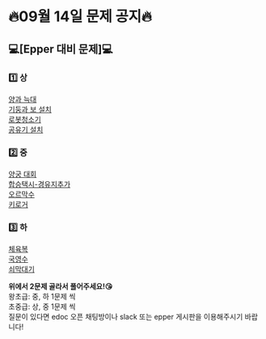 # 🔥09월 14일 문제 공지🔥  

## 💻[Epper 대비 문제]💻

### 1️⃣ 상 
[양과 늑대](https://school.programmers.co.kr/learn/courses/30/lessons/92343)  
[기둥과 보 설치](https://school.programmers.co.kr/learn/courses/30/lessons/60061)    
[로봇청소기](https://www.acmicpc.net/problem/14503)  
[공유기 설치](https://www.acmicpc.net/problem/2110)  


### 2️⃣ 중
[양궁 대회](https://school.programmers.co.kr/learn/courses/30/lessons/92342)  
[합승택시-경유지추가](https://level.goorm.io/exam/138223/18%ED%9A%8C-e-pper-%EA%B8%B0%EC%B6%9C-%ED%95%A9%EC%8A%B9%ED%83%9D%EC%8B%9C%EC%9A%94%EA%B8%88/quiz/1)  
[오르막수](https://www.acmicpc.net/problem/11057)  
[키로거](https://www.acmicpc.net/problem/5397)  


### 3️⃣ 하
[체육복](https://school.programmers.co.kr/learn/courses/30/lessons/42862)  
[국영수](https://www.acmicpc.net/problem/10825)  
[쇠막대기](https://www.acmicpc.net/problem/10799)  


**위에서 2문제 골라서 풀어주세요!😘**  
왕초급: 중, 하 1문제 씩  
초중급: 상, 중 1문제 씩  
질문이 있다면 edoc 오픈 채팅방이나 slack 또는 epper 게시판을 이용해주시기 바랍니다!
